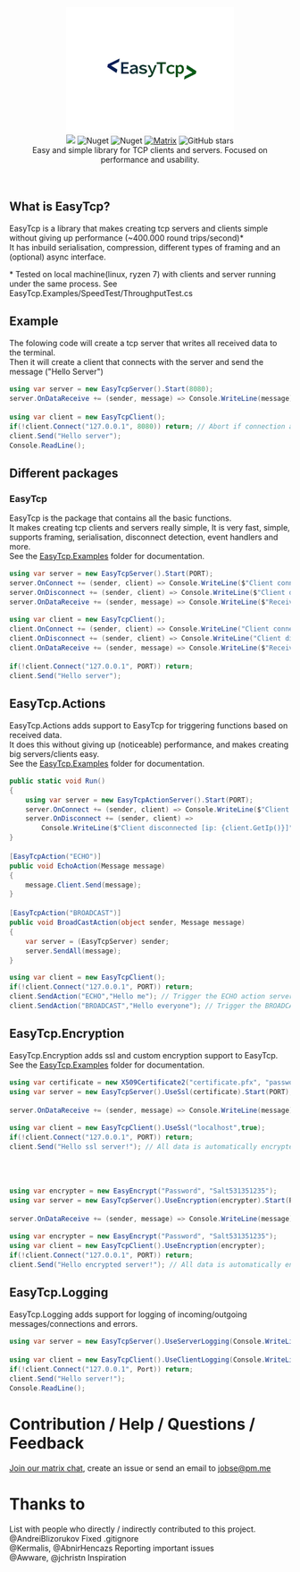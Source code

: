 <p align="center">
  <img src="icon.png" width="300px">
  <br/>
  <img src="https://img.shields.io/badge/License-MIT-green.svg">
  <img alt="Nuget" src="https://img.shields.io/nuget/v/EasyTcp">
  <img alt="Nuget" src="https://img.shields.io/nuget/dt/EasyTcp">
  <a href="https://matrix.to/#/!UfWuzAAgKkyPzNyPxM:matrix.org?via=matrix.org"><img alt="Matrix" src="https://img.shields.io/matrix/EasyTcp3:matrix.org"></a>
  <img alt="GitHub stars" src="https://img.shields.io/github/stars/job79/EasyTcp">
  <br/>
  Easy and simple library for TCP clients and servers. Focused on performance and usability.
  <br/><br/><br/>
</p>

## What is EasyTcp?
EasyTcp is a library that makes creating tcp servers and clients simple without giving up performance (~400.000 round trips/second)* <br/> 
It has inbuild serialisation, compression, different types of framing and an (optional) async interface.

\* Tested on local machine(linux, ryzen 7) with clients and server running under the same process. See EasyTcp.Examples/SpeedTest/ThroughputTest.cs

## Example
The folowing code will create a tcp server that writes all received data to the terminal. <br/>
Then it will create a client that connects with the server and send the message  ("Hello Server")
```cs
using var server = new EasyTcpServer().Start(8080);
server.OnDataReceive += (sender, message) => Console.WriteLine(message);

using var client = new EasyTcpClient();
if(!client.Connect("127.0.0.1", 8080)) return; // Abort if connection attempt failed
client.Send("Hello server");
Console.ReadLine();
```

## Different packages
### EasyTcp
EasyTcp is the package that contains all the basic functions. <br/>
It makes creating tcp clients and servers really simple, 
It is very fast, simple, supports framing, serialisation, disconnect detection, event handlers and more. <br/>
See the [EasyTcp.Examples](https://github.com/Job79/EasyTcp/tree/master/EasyTcp3/EasyTcp3.Examples) folder for documentation.
```cs
using var server = new EasyTcpServer().Start(PORT);
server.OnConnect += (sender, client) => Console.WriteLine($"Client connected [ip: {client.GetIp()}]");
server.OnDisconnect += (sender, client) => Console.WriteLine($"Client disconnected [ip: {client.GetIp()}]");
server.OnDataReceive += (sender, message) => Console.WriteLine($"Received: {message}");
```

```cs
using var client = new EasyTcpClient();
client.OnConnect += (sender, client) => Console.WriteLine("Client connected!");
client.OnDisconnect += (sender, client) => Console.WriteLine("Client disconnected!");
client.OnDataReceive += (sender, message) => Console.WriteLine($"Received: {message}");
            
if(!client.Connect("127.0.0.1", PORT)) return; 
client.Send("Hello server");
```

## EasyTcp.Actions
EasyTcp.Actions adds support to EasyTcp for triggering functions based on received data. <br/>
It does this without giving up (noticeable) performance, and makes creating big servers/clients easy. <br/>
See the [EasyTcp.Examples](https://github.com/Job79/EasyTcp/tree/master/EasyTcp3/EasyTcp3.Examples) folder for documentation.
```cs
public static void Run()
{
    using var server = new EasyTcpActionServer().Start(PORT);
    server.OnConnect += (sender, client) => Console.WriteLine($"Client connected [ip: {client.GetIp()}]");
    server.OnDisconnect += (sender, client) =>
        Console.WriteLine($"Client disconnected [ip: {client.GetIp()}]");
}

[EasyTcpAction("ECHO")]
public void EchoAction(Message message)
{
    message.Client.Send(message);
}

[EasyTcpAction("BROADCAST")]
public void BroadCastAction(object sender, Message message)
{
    var server = (EasyTcpServer) sender;
    server.SendAll(message);
}
```

```cs
using var client = new EasyTcpClient();
if(!client.Connect("127.0.0.1", PORT)) return; 
client.SendAction("ECHO","Hello me"); // Trigger the ECHO action server side
client.SendAction("BROADCAST","Hello everyone"); // Trigger the BROADCAST action server side
```

## EasyTcp.Encryption
EasyTcp.Encryption adds ssl and custom encryption support to EasyTcp. <br/>
See the [EasyTcp.Examples](https://github.com/Job79/EasyTcp/tree/master/EasyTcp3/EasyTcp3.Examples) folder for documentation.
```cs
using var certificate = new X509Certificate2("certificate.pfx", "password");
using var server = new EasyTcpServer().UseSsl(certificate).Start(PORT);

server.OnDataReceive += (sender, message) => Console.WriteLine(message); // Message is automatically decrypted
```
```cs
using var client = new EasyTcpClient().UseSsl("localhost",true); 
if(!client.Connect("127.0.0.1", PORT)) return;
client.Send("Hello ssl server!"); // All data is automatically encrypted
```
<br/><br/>
```cs
using var encrypter = new EasyEncrypt("Password", "Salt531351235");
using var server = new EasyTcpServer().UseEncryption(encrypter).Start(PORT);

server.OnDataReceive += (sender, message) => Console.WriteLine(message); // Message is automatically decrypted
```
```cs
using var encrypter = new EasyEncrypt("Password", "Salt531351235");
using var client = new EasyTcpClient().UseEncryption(encrypter); 
if(!client.Connect("127.0.0.1", PORT)) return;
client.Send("Hello encrypted server!"); // All data is automatically encrypted
```

## EasyTcp.Logging
EasyTcp.Logging adds support for logging of incoming/outgoing messages/connections and errors.
```cs
using var server = new EasyTcpServer().UseServerLogging(Console.WriteLine).Start(Port);

using var client = new EasyTcpClient().UseClientLogging(Console.WriteLine);
if(!client.Connect("127.0.0.1", Port)) return;
client.Send("Hello server!");
Console.ReadLine();      
```

# Contribution / Help / Questions / Feedback
[Join our matrix chat](https://matrix.to/#/!UfWuzAAgKkyPzNyPxM:matrix.org?via=matrix.org), create an issue or send an email to jobse@pm.me

# Thanks to
List with people who directly / indirectly contributed to this project.<br/>
@AndreiBlizorukov Fixed .gitignore<br/>
@Kermalis, @AbnirHencazs Reporting important issues<br/>
@Awware, @jchristn Inspiration<br/>
